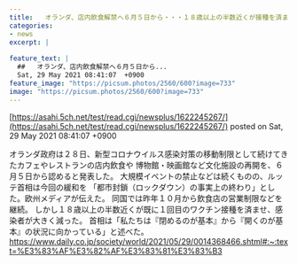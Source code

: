 ```yaml
---
title:   オランダ、店内飲食解禁へ６月５日から・・・１８歳以上の半数近くが接種を済ませ、感染者が大きく減った  
categories:
- news
excerpt: |
  
feature_text: |
  ##   オランダ、店内飲食解禁へ６月５日から...
  Sat, 29 May 2021 08:41:07  +0900
feature_image: "https://picsum.photos/2560/600?image=733"
image: "https://picsum.photos/2560/600?image=733"
---
```


[https://asahi.5ch.net/test/read.cgi/newsplus/1622245267/](https://asahi.5ch.net/test/read.cgi/newsplus/1622245267/)
posted on Sat, 29 May 2021 08:41:07  +0900

<!--more-->

オランダ政府は２８日、新型コロナウイルス感染対策の移動制限として続けてきたカフェやレストランの店内飲食や 博物館・映画館など文化施設の再開を、６月５日から認めると発表した。 大規模イベントの禁止などは続くものの、ルッテ首相は今回の緩和を 「都市封鎖（ロックダウン）の事実上の終わり」とした。欧州メディアが伝えた。 同国では昨年１０月から飲食店の営業制限などを継続。 しかし１８歳以上の半数近くが既に１回目のワクチン接種を済ませ、感染者が大きく減った。 首相は「私たちは『閉めるのが基本』から『開くのが基本』の状況に向かっている」と述べた。 https://www.daily.co.jp/society/world/2021/05/29/0014368466.shtml#:~:text=%E3%83%AF%E3%82%AF%E3%83%81%E3%83%B3
